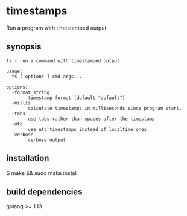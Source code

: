 # timestamps
Run a program with timestamped output

## synopsis

```
ts - run a command with timestamped output

usage:
  ts [ options ] cmd args...

options:
  -format string
    	timestamp format (default "default")
  -millis
    	calculate timestamps in milliseconds since program start.
  -tabs
    	use tabs rather than spaces after the timestamp
  -utc
    	use utc timestamps instead of localtime ones.
  -verbose
    	verbose output
```

## installation

$ make && sudo make install

## build dependencies

golang >= 1.13
